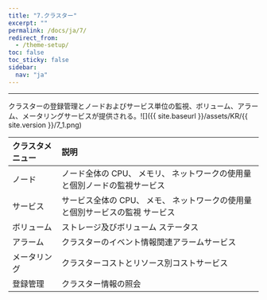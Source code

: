 ```yaml
---
title: "7.クラスター"
excerpt: ""
permalink: /docs/ja/7/
redirect_from:
  - /theme-setup/
toc: false
toc_sticky: false
sidebar:
  nav: "ja"
---
```



---

クラスターの登録管理とノードおよびサービス単位の監視、ボリューム、アラーム、メータリングサービスが提供される。![]({{ site.baseurl }}/assets/KR/{{ site.version }}/7_1.png)

| クラスタメニュー | 説明 |
| :--- | :--- |
| ノード | ノード全体の CPU、 メモリ、 ネットワークの使用量と個別ノードの監視サービス |
| サービス | サービス全体の CPU、 メモ、 ネットワークの使用量と個別サービスの監視 サービス |
| ボリューム | ストレージ及びボリューム ステータス |
| アラーム | クラスターのイベント情報関連アラームサービス |
| メータリング | クラスターコストとリソース別コストサービス |
| 登録管理 | クラスター情報の照会 |
